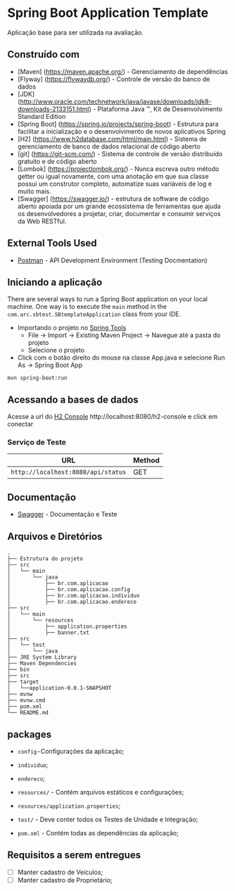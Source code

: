 # Spring Boot Application Template

Aplicação base para ser utilizada na avaliação. 

## Construído com

* [Maven] (https://maven.apache.org/) - Gerenciamento de dependências
* [Flyway] (https://flywaydb.org/) - Controle de versão do banco de dados
* [JDK] (http://www.oracle.com/technetwork/java/javase/downloads/jdk8-downloads-2133151.html) - Plataforma Java ™, Kit de Desenvolvimento Standard Edition 
* [Spring Boot] (https://spring.io/projects/spring-boot) - Estrutura para facilitar a inicialização e o desenvolvimento de novos aplicativos Spring
* [H2] (https://www.h2database.com/html/main.html) - Sistema de gerenciamento de banco de dados relacional de código aberto
* [git] (https://git-scm.com/) - Sistema de controle de versão distribuído gratuito e de código aberto 
* [Lombok] (https://projectlombok.org/) - Nunca escreva outro método getter ou igual novamente, com uma anotação em que sua classe possui um construtor completo, automatize suas variáveis ​​de log e muito mais.
* [Swagger] (https://swagger.io/) - estrutura de software de código aberto apoiada por um grande ecossistema de ferramentas que ajuda os desenvolvedores a projetar, criar, documentar e consumir serviços da Web RESTful.

## External Tools Used

* [Postman](https://www.getpostman.com/) - API Development Environment (Testing Docmentation)


## Iniciando a aplicação

There are several ways to run a Spring Boot application on your local machine. One way is to execute the `main` method in the `com.arc.sbtest.SBtemplateApplication` class from your IDE.

- Importando o projeto no [Spring Tools](https://spring.io/tools)  
   - File -> Import -> Existing Maven Project -> Navegue até a pasta do projeto
   - Selecione o projeto
- Click com o botão direito do mouse na classe App.java e selecione Run As -> Spring Boot App

```shell
mvn spring-boot:run
```

## Acessando a bases de dados

Acesse a url do [H2 Console](http://localhost:8080/h2-console) http://localhost:8080/h2-console e click em conectar


### Serviço de Teste

|  URL |  Method
|----------|--------------|
|`http://localhost:8080/api/status`                           | GET 

## Documentação

* [Swagger](http://localhost:8088/swagger-ui.html) - Documentação e Teste

## Arquivos e Diretórios


```
.
├── Estrutura do projeto
├── src
│   └── main
│       └── java
│           ├── br.com.aplicacao
│           ├── br.com.aplicacao.config
│           ├── br.com.aplicacao.individuo
│           ├── br.com.aplicacao.endereco
├── src
│   └── main
│       └── resources
│           ├── application.properties
│           ├── banner.txt
├── src
│   └── test
│       └── java
├── JRE System Library
├── Maven Dependencies
├── bin
├── src
├── target
│   └──application-0.0.1-SNAPSHOT
├── mvnw
├── mvnw.cmd
├── pom.xml
└── README.md
```

## packages

- `config` - Configurações da aplicação;
- `individuo`;
- `endereco`;

- `resources/` - Contém arquivos estáticos e configurações;
- `resources/application.properties`;

- `test/` - Deve conter todos os Testes de Unidade e Integração;

- `pom.xml` - Contém todas as dependências da aplicação;
  
## Requisitos a serem entregues

- [ ] Manter cadastro de Veículos;
- [ ] Manter cadastro de Proprietário;
